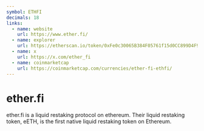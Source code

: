 ```yaml
---
symbol: ETHFI
decimals: 18
links:
  - name: website
    url: https://www.ether.fi/
  - name: explorer
    url: https://etherscan.io/token/0xFe0c30065B384F05761f15d0CC899D4F9F9Cc0eB
  - name: x
    url: https://x.com/ether_fi
  - name: coinmarketcap
    url: https://coinmarketcap.com/currencies/ether-fi-ethfi/
---
```


# ether.fi

ether.fi is a liquid restaking protocol on ethereum. Their liquid restaking token, eETH, is the first native liquid restaking token on Ethereum.
